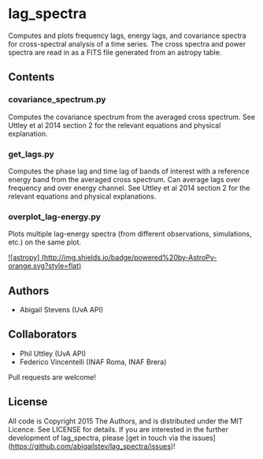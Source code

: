 # lag_spectra
Computes and plots frequency lags, energy lags, and covariance spectra for 
cross-spectral analysis of a time series. The cross spectra and power spectra 
are read in as a FITS file generated from an astropy table.

## Contents

### covariance_spectrum.py
Computes the covariance spectrum from the averaged cross spectrum. 
See Uttley et al 2014 section 2 for the relevant equations and physical 
explanation.

### get_lags.py
Computes the phase lag and time lag of bands of interest with a 
reference energy band from the averaged cross spectrum. Can average lags over 
frequency and over energy channel. 
See Uttley et al 2014 section 2 for the relevant equations and physical 
explanations.

### overplot_lag-energy.py
Plots multiple lag-energy spectra (from different observations, simulations, 
etc.) on the same plot.


[![astropy]
(http://img.shields.io/badge/powered%20by-AstroPy-orange.svg?style=flat)](http://www.astropy.org/) 

## Authors
* Abigail Stevens (UvA API)

## Collaborators
* Phil Uttley (UvA API)
* Federico Vincentelli (INAF Roma, INAF Brera)

Pull requests are welcome!

## License

All code is Copyright 2015 The Authors, and is distributed under the MIT 
Licence. See LICENSE for details. If you are interested in the further 
development of lag_spectra, please [get in touch via the issues]
(https://github.com/abigailstev/lag_spectra/issues)!
